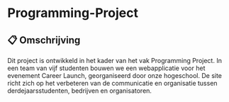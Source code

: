 # Programming-Project

## 📋 Omschrijving

Dit project is ontwikkeld in het kader van het vak Programming Project. In een team van vijf studenten bouwen we een webapplicatie voor het evenement Career Launch, georganiseerd door onze hogeschool. De site richt zich op het verbeteren van de communicatie en organisatie tussen derdejaarsstudenten, bedrijven en organisatoren.

